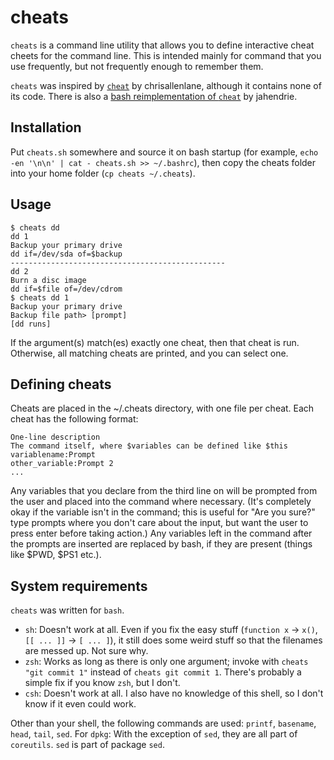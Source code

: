 cheats
======

`cheats` is a command line utility that allows you to define interactive cheat cheets for the command line.
This is intended mainly for command that you use frequently, but not frequently enough to remember them.

`cheats` was inspired by [`cheat`](htps://github.com/chrisallenlane/cheat) by chrisallenlane, although it contains none of its code. There is also a [bash reimplementation of `cheat`](https://github.com/jahendrie/cheat) by jahendrie.

Installation
------------

Put `cheats.sh` somewhere and source it on bash startup (for example, `echo -en '\n\n' | cat - cheats.sh >> ~/.bashrc`), then copy the cheats folder into your home folder (`cp cheats ~/.cheats`).

Usage
-----

    $ cheats dd
    dd 1
    Backup your primary drive
    dd if=/dev/sda of=$backup
    ------------------------------------------------
    dd 2
    Burn a disc image
    dd if=$file of=/dev/cdrom
    $ cheats dd 1
    Backup your primary drive
    Backup file path> [prompt]
    [dd runs]

If the argument(s) match(es) exactly one cheat, then that cheat is run.
Otherwise, all matching cheats are printed, and you can select one.

Defining cheats
---------------

Cheats are placed in the ~/.cheats directory, with one file per cheat.
Each cheat has the following format:

    One-line description
    The command itself, where $variables can be defined like $this
    variablename:Prompt
    other_variable:Prompt 2
    ...

Any variables that you declare from the third line on will be prompted from the user and placed into the command where necessary.
(It's completely okay if the variable isn't in the command; this is useful for "Are you sure?" type prompts where you don't care about the input, but want the user to press enter before taking action.)
Any variables left in the command after the prompts are inserted are replaced by bash, if they are present (things like $PWD, $PS1 etc.).

System requirements
-------------------

`cheats` was written for `bash`.

  * `sh`: Doesn't work at all. Even if you fix the easy stuff (`function x` -> `x()`, `[[ ... ]]` -> `[ ... ]`), it still does some weird stuff so that the filenames are messed up. Not sure why.
  * `zsh`: Works as long as there is only one argument; invoke with `cheats "git commit 1"` instead of `cheats git commit 1`. There's probably a simple fix if you know `zsh`, but I don't.
  * `csh`: Doesn't work at all. I also have no knowledge of this shell, so I don't know if it even could work.

Other than your shell, the following commands are used: `printf`, `basename`, `head`, `tail`, `sed`. For `dpkg`: With the exception of `sed`, they are all part of `coreutils`. `sed` is part of package `sed`.
